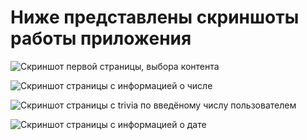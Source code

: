 # Ниже представлены скриншоты работы приложения

![Скриншот первой страницы, выбора контента](assets/firstScreen)

![Скриншот страницы с информацией о числе](assets/secondScreen)

![Скриншот страницы с trivia по введёному числу пользователем](assets/triviaScreen)

![Скриншот страницы с информацией о дате](assets/dateScreen)